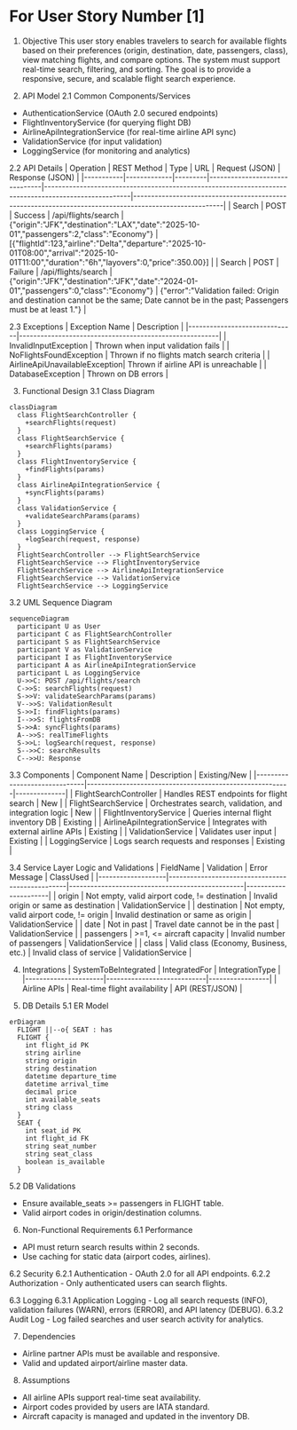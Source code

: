 # For User Story Number [1]

1. Objective
This user story enables travelers to search for available flights based on their preferences (origin, destination, date, passengers, class), view matching flights, and compare options. The system must support real-time search, filtering, and sorting. The goal is to provide a responsive, secure, and scalable flight search experience.

2. API Model
  2.1 Common Components/Services
  - AuthenticationService (OAuth 2.0 secured endpoints)
  - FlightInventoryService (for querying flight DB)
  - AirlineApiIntegrationService (for real-time airline API sync)
  - ValidationService (for input validation)
  - LoggingService (for monitoring and analytics)

  2.2 API Details
  | Operation | REST Method | Type    | URL                           | Request (JSON)                                                                                       | Response (JSON)                                                                                       |
  |-----------|-------------|---------|-------------------------------|------------------------------------------------------------------------------------------------------|-------------------------------------------------------------------------------------------------------|
  | Search    | POST        | Success | /api/flights/search           | {"origin":"JFK","destination":"LAX","date":"2025-10-01","passengers":2,"class":"Economy"} | [{"flightId":123,"airline":"Delta","departure":"2025-10-01T08:00","arrival":"2025-10-01T11:00","duration":"6h","layovers":0,"price":350.00}] |
  | Search    | POST        | Failure | /api/flights/search           | {"origin":"JFK","destination":"JFK","date":"2024-01-01","passengers":0,"class":"Economy"} | {"error":"Validation failed: Origin and destination cannot be the same; Date cannot be in the past; Passengers must be at least 1."} |

  2.3 Exceptions
  | Exception Name                | Description                                            |
  |------------------------------|--------------------------------------------------------|
  | InvalidInputException         | Thrown when input validation fails                     |
  | NoFlightsFoundException       | Thrown if no flights match search criteria             |
  | AirlineApiUnavailableException| Thrown if airline API is unreachable                   |
  | DatabaseException             | Thrown on DB errors                                   |

3. Functional Design
  3.1 Class Diagram
  ```mermaid
  classDiagram
    class FlightSearchController {
      +searchFlights(request)
    }
    class FlightSearchService {
      +searchFlights(params)
    }
    class FlightInventoryService {
      +findFlights(params)
    }
    class AirlineApiIntegrationService {
      +syncFlights(params)
    }
    class ValidationService {
      +validateSearchParams(params)
    }
    class LoggingService {
      +logSearch(request, response)
    }
    FlightSearchController --> FlightSearchService
    FlightSearchService --> FlightInventoryService
    FlightSearchService --> AirlineApiIntegrationService
    FlightSearchService --> ValidationService
    FlightSearchService --> LoggingService
  ```

  3.2 UML Sequence Diagram
  ```mermaid
  sequenceDiagram
    participant U as User
    participant C as FlightSearchController
    participant S as FlightSearchService
    participant V as ValidationService
    participant I as FlightInventoryService
    participant A as AirlineApiIntegrationService
    participant L as LoggingService
    U->>C: POST /api/flights/search
    C->>S: searchFlights(request)
    S->>V: validateSearchParams(params)
    V-->>S: ValidationResult
    S->>I: findFlights(params)
    I-->>S: flightsFromDB
    S->>A: syncFlights(params)
    A-->>S: realTimeFlights
    S->>L: logSearch(request, response)
    S-->>C: searchResults
    C-->>U: Response
  ```

  3.3 Components
  | Component Name                | Description                                             | Existing/New |
  |------------------------------|---------------------------------------------------------|--------------|
  | FlightSearchController        | Handles REST endpoints for flight search                | New          |
  | FlightSearchService           | Orchestrates search, validation, and integration logic  | New          |
  | FlightInventoryService        | Queries internal flight inventory DB                    | Existing     |
  | AirlineApiIntegrationService  | Integrates with external airline APIs                   | Existing     |
  | ValidationService             | Validates user input                                   | Existing     |
  | LoggingService                | Logs search requests and responses                      | Existing     |

  3.4 Service Layer Logic and Validations
  | FieldName         | Validation                                      | Error Message                                   | ClassUsed            |
  |-------------------|-------------------------------------------------|-------------------------------------------------|----------------------|
  | origin            | Not empty, valid airport code, != destination   | Invalid origin or same as destination           | ValidationService    |
  | destination       | Not empty, valid airport code, != origin        | Invalid destination or same as origin           | ValidationService    |
  | date              | Not in past                                     | Travel date cannot be in the past               | ValidationService    |
  | passengers        | >=1, <= aircraft capacity                       | Invalid number of passengers                    | ValidationService    |
  | class             | Valid class (Economy, Business, etc.)           | Invalid class of service                        | ValidationService    |

4. Integrations
  | SystemToBeIntegrated | IntegratedFor              | IntegrationType |
  |----------------------|----------------------------|-----------------|
  | Airline APIs         | Real-time flight availability | API (REST/JSON) |

5. DB Details
  5.1 ER Model
  ```mermaid
  erDiagram
    FLIGHT ||--o{ SEAT : has
    FLIGHT {
      int flight_id PK
      string airline
      string origin
      string destination
      datetime departure_time
      datetime arrival_time
      decimal price
      int available_seats
      string class
    }
    SEAT {
      int seat_id PK
      int flight_id FK
      string seat_number
      string seat_class
      boolean is_available
    }
  ```

  5.2 DB Validations
  - Ensure available_seats >= passengers in FLIGHT table.
  - Valid airport codes in origin/destination columns.

6. Non-Functional Requirements
  6.1 Performance
  - API must return search results within 2 seconds.
  - Use caching for static data (airport codes, airlines).

  6.2 Security
    6.2.1 Authentication
    - OAuth 2.0 for all API endpoints.
    6.2.2 Authorization
    - Only authenticated users can search flights.

  6.3 Logging
    6.3.1 Application Logging
    - Log all search requests (INFO), validation failures (WARN), errors (ERROR), and API latency (DEBUG).
    6.3.2 Audit Log
    - Log failed searches and user search activity for analytics.

7. Dependencies
  - Airline partner APIs must be available and responsive.
  - Valid and updated airport/airline master data.

8. Assumptions
  - All airline APIs support real-time seat availability.
  - Airport codes provided by users are IATA standard.
  - Aircraft capacity is managed and updated in the inventory DB.
